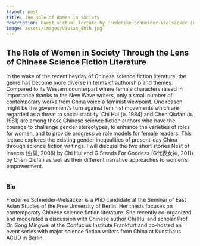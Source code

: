 ```yaml
---
layout: post
title: The Role of Women in Society
description: Guest virtual lecture by Frederike Schneider-Vielsäcker (FU Berlin)
image: assets/images/Vivian_Shih.jpg
---
```

## The Role of Women in Society Through the Lens of Chinese Science Fiction Literature

In the wake of the recent heyday of Chinese science fiction literature, the genre has become more diverse in terms of authorship and themes. Compared to its Western counterpart where female characters raised in
importance thanks to the New Wave writers, only a small number of contemporary works from China voice a feminist viewpoint. One reason might be the government’s turn against feminist movements which are
regarded as a threat to social stability. Chi Hui (b. 1984) and Chen Qiufan (b. 1981) are among those Chinese science fiction authors who have the courage to challenge gender stereotypes, to enhance the varieties of roles for women, and to provide progressive role models for female readers. This lecture explores the existing gender inequalities of present-day China through science fiction writings. I will discuss the two short
stories Nest of Insects (虫巢, 2008) by Chi Hui and G Stands For Goddess (G代表女神, 2011) by Chen Qiufan as well as their different narrative approaches to women’s empowerment.

<span class="image right"><img src="/assets/images/WomenSciFi_Poster_READCHINA.png" alt="" title="" style=""></span>

### Bio

Frederike Schneider-Vielsäcker is a PhD candidate at the Seminar of East Asian Studies of the Free University of Berlin. Her thesis focuses on contemporary Chinese science fiction literature. She recently co-organized and
moderated a discussion with Chinese author Chi Hui and scholar Prof. Dr. Song Mingwei at the Confucius Institute Frankfurt and co-hosted an event series with major science fiction writers from China at Kunsthaus ACUD in Berlin.

